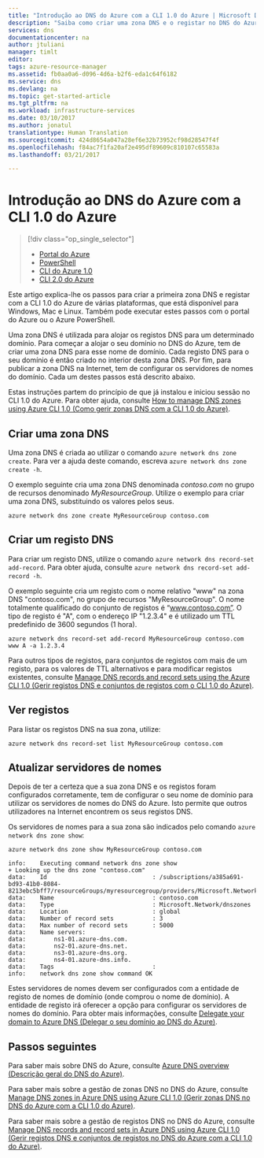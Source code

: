 ```yaml
---
title: "Introdução ao DNS do Azure com a CLI 1.0 do Azure | Microsoft Docs"
description: "Saiba como criar uma zona DNS e o registar no DNS do Azure. Este é um guia passo a passo para criar e gerir a sua primeira zona DNS e registar com a CLI 1.0 do Azure."
services: dns
documentationcenter: na
author: jtuliani
manager: timlt
editor: 
tags: azure-resource-manager
ms.assetid: fb0aa0a6-d096-4d6a-b2f6-eda1c64f6182
ms.service: dns
ms.devlang: na
ms.topic: get-started-article
ms.tgt_pltfrm: na
ms.workload: infrastructure-services
ms.date: 03/10/2017
ms.author: jonatul
translationtype: Human Translation
ms.sourcegitcommit: 424d8654a047a28ef6e32b73952cf98d28547f4f
ms.openlocfilehash: f84ac7f1fa20af2e495df89609c810107c65583a
ms.lasthandoff: 03/21/2017

---
```


# <a name="get-started-with-azure-dns-using-azure-cli-10"></a>Introdução ao DNS do Azure com a CLI 1.0 do Azure

> [!div class="op_single_selector"]
> * [Portal do Azure](dns-getstarted-portal.md)
> * [PowerShell](dns-getstarted-powershell.md)
> * [CLI do Azure 1.0](dns-getstarted-cli-nodejs.md)
> * [CLI 2.0 do Azure](dns-getstarted-cli.md)

Este artigo explica-lhe os passos para criar a primeira zona DNS e registar com a CLI 1.0 do Azure de várias plataformas, que está disponível para Windows, Mac e Linux. Também pode executar estes passos com o portal do Azure ou o Azure PowerShell.

Uma zona DNS é utilizada para alojar os registos DNS para um determinado domínio. Para começar a alojar o seu domínio no DNS do Azure, tem de criar uma zona DNS para esse nome de domínio. Cada registo DNS para o seu domínio é então criado no interior desta zona DNS. Por fim, para publicar a zona DNS na Internet, tem de configurar os servidores de nomes do domínio. Cada um destes passos está descrito abaixo.

Estas instruções partem do princípio de que já instalou e iniciou sessão no CLI 1.0 do Azure. Para obter ajuda, consulte [How to manage DNS zones using Azure CLI 1.0 (Como gerir zonas DNS com a CLI 1.0 do Azure)](dns-operations-dnszones-cli-nodejs.md).


## <a name="create-a-dns-zone"></a>Criar uma zona DNS

Uma zona DNS é criada ao utilizar o comando `azure network dns zone create`. Para ver a ajuda deste comando, escreva `azure network dns zone create -h`.

O exemplo seguinte cria uma zona DNS denominada *contoso.com* no grupo de recursos denominado *MyResourceGroup*. Utilize o exemplo para criar uma zona DNS, substituindo os valores pelos seus.

```azurecli
azure network dns zone create MyResourceGroup contoso.com
```


## <a name="create-a-dns-record"></a>Criar um registo DNS

Para criar um registo DNS, utilize o comando `azure network dns record-set add-record`. Para obter ajuda, consulte `azure network dns record-set add-record -h`.

O exemplo seguinte cria um registo com o nome relativo "www" na zona DNS "contoso.com", no grupo de recursos "MyResourceGroup". O nome totalmente qualificado do conjunto de registos é “www.contoso.com”. O tipo de registo é "A", com o endereço IP "1.2.3.4" e é utilizado um TTL predefinido de 3600 segundos (1 hora).

```azurecli
azure network dns record-set add-record MyResourceGroup contoso.com www A -a 1.2.3.4
```

Para outros tipos de registos, para conjuntos de registos com mais de um registo, para os valores de TTL alternativos e para modificar registos existentes, consulte [Manage DNS records and record sets using the Azure CLI 1.0 (Gerir registos DNS e conjuntos de registos com o CLI 1.0 do Azure)](dns-operations-recordsets-cli-nodejs.md).


## <a name="view-records"></a>Ver registos

Para listar os registos DNS na sua zona, utilize:

```azurecli
azure network dns record-set list MyResourceGroup contoso.com
```


## <a name="update-name-servers"></a>Atualizar servidores de nomes

Depois de ter a certeza que a sua zona DNS e os registos foram configurados corretamente, tem de configurar o seu nome de domínio para utilizar os servidores de nomes do DNS do Azure. Isto permite que outros utilizadores na Internet encontrem os seus registos DNS.

Os servidores de nomes para a sua zona são indicados pelo comando `azure network dns zone show`:

```azurecli
azure network dns zone show MyResourceGroup contoso.com

info:    Executing command network dns zone show
+ Looking up the dns zone "contoso.com"
data:    Id                              : /subscriptions/a385a691-bd93-41b0-8084-8213ebc5bff7/resourceGroups/myresourcegroup/providers/Microsoft.Network/dnszones/contoso.com
data:    Name                            : contoso.com
data:    Type                            : Microsoft.Network/dnszones
data:    Location                        : global
data:    Number of record sets           : 3
data:    Max number of record sets       : 5000
data:    Name servers:
data:        ns1-01.azure-dns.com.
data:        ns2-01.azure-dns.net.
data:        ns3-01.azure-dns.org.
data:        ns4-01.azure-dns.info.
data:    Tags                            :
info:    network dns zone show command OK
```

Estes servidores de nomes devem ser configurados com a entidade de registo de nomes de domínio (onde comprou o nome de domínio). A entidade de registo irá oferecer a opção para configurar os servidores de nomes do domínio. Para obter mais informações, consulte [Delegate your domain to Azure DNS (Delegar o seu domínio ao DNS do Azure)](dns-domain-delegation.md).


## <a name="next-steps"></a>Passos seguintes

Para saber mais sobre DNS do Azure, consulte [Azure DNS overview (Descrição geral do DNS do Azure)](dns-overview.md).

Para saber mais sobre a gestão de zonas DNS no DNS do Azure, consulte [Manage DNS zones in Azure DNS using Azure CLI 1.0 (Gerir zonas DNS no DNS do Azure com a CLI 1.0 do Azure)](dns-operations-dnszones-cli-nodejs.md).

Para saber mais sobre a gestão de registos DNS no DNS do Azure, consulte [Manage DNS records and record sets in Azure DNS using Azure CLI 1.0 (Gerir registos DNS e conjuntos de registos no DNS do Azure com a CLI 1.0 do Azure)](dns-operations-recordsets-cli-nodejs.md).


